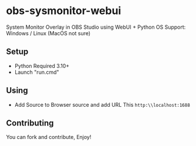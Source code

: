 # obs-sysmonitor-webui
System Monitor Overlay in OBS Studio using WebUI + Python
OS Support: Windows / Linux (MacOS not sure)

## Setup
- Python Required 3.10+
- Launch "run.cmd"

## Using
- Add Source to Browser source and add URL This ```http:\\localhost:1688```

## Contributing
You can fork and contribute, Enjoy!
